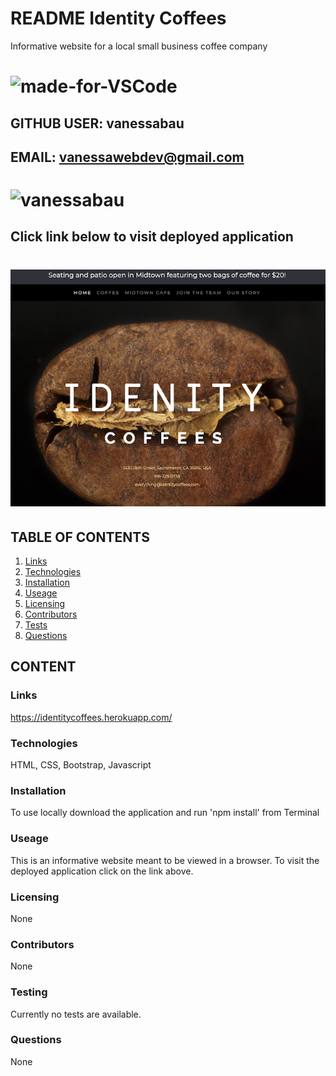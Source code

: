 # README Identity Coffees

Informative website for a local small business coffee company

# ![made-for-VSCode](https://img.shields.io/badge/Made%20for-VSCode-1f425f.svg)

## GITHUB USER: vanessabau

## EMAIL: vanessawebdev@gmail.com

# ![vanessabau](https://avatars2.githubusercontent.com/u/59780981?v=4)

## Click link below to visit deployed application

# [![Watch the video](https://raw.githubusercontent.com/vanessabau/identitycoffees/master/public/images/identitypng%20-%201.png)](https://identitycoffees.herokuapp.com/)

## TABLE OF CONTENTS

1. [Links](###Links)
2. [Technologies](###Technologies)
3. [Installation](###Installation)
4. [Useage](###Useage)
5. [Licensing](###Licensing)
6. [Contributors](###Contributors)
7. [Tests](###Testing)
8. [Questions](###Questions)

## CONTENT

### Links

https://identitycoffees.herokuapp.com/

### Technologies

HTML, CSS, Bootstrap, Javascript

### Installation

To use locally download the application and run 'npm install' from Terminal

### Useage

This is an informative website meant to be viewed in a browser. To visit the deployed application click on the link above.

### Licensing

None

### Contributors

None

### Testing

Currently no tests are available.

### Questions

None
